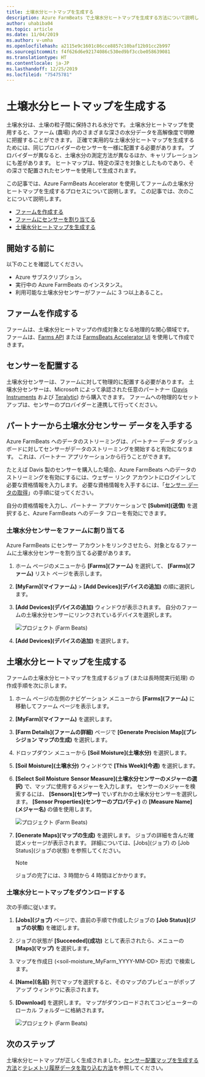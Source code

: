 ```yaml
---
title: 土壌水分ヒートマップを生成する
description: Azure FarmBeats で土壌水分ヒートマップを生成する方法について説明します。
author: uhabiba04
ms.topic: article
ms.date: 11/04/2019
ms.author: v-umha
ms.openlocfilehash: a2115e9c1601c86cce8857c10baf12b91cc2b997
ms.sourcegitcommit: f4f626d6e92174086c530ed9bf3ccbe058639081
ms.translationtype: HT
ms.contentlocale: ja-JP
ms.lasthandoff: 12/25/2019
ms.locfileid: "75475781"
---
```

# <a name="generate-soil-moisture-heatmap"></a>土壌水分ヒートマップを生成する

土壌水分は、土壌の粒子間に保持される水分です。 土壌水分ヒートマップを使用すると、ファーム (農場) 内のさまざまな深さの水分データを高解像度で明瞭に把握することができます。 正確で実用的な土壌水分ヒートマップを生成するためには、同じプロバイダーのセンサーを一様に配置する必要があります。 プロバイダーが異なると、土壌水分の測定方法が異なるほか、キャリブレーションにも差があります。 ヒートマップは、特定の深さを対象としたものであり、その深さで配置されたセンサーを使用して生成されます。

この記事では、Azure FarmBeats Accelerator を使用してファームの土壌水分ヒートマップを生成するプロセスについて説明します。 この記事では、次のことについて説明します。

- [ファームを作成する](#create-a-farm)
- [ファームにセンサーを割り当てる](#get-soil-moisture-sensor-data-from-partner)
- [土壌水分ヒートマップを生成する](#generate-soil-moisture-heatmap)

## <a name="before-you-begin"></a>開始する前に

以下のことを確認してください。  

- Azure サブスクリプション。
- 実行中の Azure FarmBeats のインスタンス。
- 利用可能な土壌水分センサーがファームに 3 つ以上あること。

## <a name="create-a-farm"></a>ファームを作成する

ファームは、土壌水分ヒートマップの作成対象となる地理的な関心領域です。 ファームは、[Farms API](https://aka.ms/FarmBeatsDatahubSwagger) または [FarmsBeats Accelerator UI](manage-farms-in-azure-farmbeats.md#create-farms) を使用して作成できます。

## <a name="deploy-sensors"></a>センサーを配置する

土壌水分センサーは、ファームに対して物理的に配置する必要があります。 土壌水分センサーは、Microsoft によって承認された任意のパートナー ([Davis Instruments](https://www.davisinstruments.com/product/enviromonitor-gateway/) および [Teralytic](https://teralytic.com/)) から購入できます。 ファームへの物理的なセットアップは、センサーのプロバイダーと連携して行ってください。

## <a name="get-soil-moisture-sensor-data-from-partner"></a>パートナーから土壌水分センサー データを入手する

Azure FarmBeats へのデータのストリーミングは、パートナー データ ダッシュボードに対してセンサーがデータのストリーミングを開始すると有効になります。 これは、パートナー アプリケーションから行うことができます。

たとえば Davis 製のセンサーを購入した場合、Azure FarmBeats へのデータのストリーミングを有効にするには、ウェザー リンク アカウントにログインして必要な資格情報を入力します。 必要な資格情報を入手するには、「[センサー データの取得](get-sensor-data-from-sensor-partner.md#get-sensor-data-from-sensor-partners)」の手順に従ってください。

自分の資格情報を入力し、パートナー アプリケーションで **[Submit]\(送信\)** を選択すると、Azure FarmBeats へのデータ フローを有効にできます。

### <a name="assign-soil-moisture-sensors-to-the-farm"></a>土壌水分センサーをファームに割り当てる

Azure FarmBeats にセンサー アカウントをリンクさせたら、対象となるファームに土壌水分センサーを割り当てる必要があります。

1.  ホーム ページのメニューから **[Farms]\(ファーム\)** を選択して、 **[Farms]\(ファーム\)** リスト ページを表示します。
2.  **[MyFarm]\(マイファーム\)**  >  **[Add Devices]\(デバイスの追加\)** の順に選択します。
3.  **[Add Devices]\(デバイスの追加\)** ウィンドウが表示されます。 自分のファームの土壌水分センサーにリンクされているデバイスを選択します。

    ![プロジェクト (Farm Beats)](./media/get-sensor-data-from-sensor-partner/add-devices-1.png)

4. **[Add Devices]\(デバイスの追加\)** を選択します。     

## <a name="generate-soil-moisture-heatmap"></a>土壌水分ヒートマップを生成する

ファームの土壌水分ヒートマップを生成するジョブ (または長時間実行処理) の作成手順を次に示します。

1.  ホーム ページの左側のナビゲーション メニューから **[Farms]\(ファーム\)** に移動してファーム ページを表示します。
2.  **[MyFarm]\(マイファーム\)** を選択します。
3.  **[Farm Details]\(ファームの詳細\)** ページで **[Generate Precision Map]\(プレシジョン マップの生成\)** を選択します。
4.  ドロップダウン メニューから **[Soil Moisture]\(土壌水分\)** を選択します。
5.  **[Soil Moisture]\(土壌水分\)** ウィンドウで **[This Week]\(今週\)** を選択します。
6.  **[Select Soil Moisture** **Sensor Measure]\(土壌水分センサーのメジャーの選択\)** で、マップに使用するメジャーを入力します。
    センサーのメジャーを検索するには、 **[Sensors]\(センサー\)** でいずれかの土壌水分センサーを選択します。 **[Sensor Properties]\(センサーのプロパティ\)** の **[Measure Name]\(メジャー名\)** の値を使用します。

    ![プロジェクト (Farm Beats)](./media/get-sensor-data-from-sensor-partner/soil-moisture-1.png)


7.  **[Generate Maps]\(マップの生成\)** を選択します。
    ジョブの詳細を含んだ確認メッセージが表示されます。 詳細については、[Jobs]\(ジョブ\) の [Job Status]\(ジョブの状態\) を参照してください。

    >[!NOTE]
    > ジョブの完了には、3 時間から 4 時間ほどかかります。

### <a name="download-the-soil-moisture-heatmap"></a>土壌水分ヒートマップをダウンロードする

次の手順に従います。

1. **[Jobs]\(ジョブ\)** ページで、直前の手順で作成したジョブの **[Job Status]\(ジョブの状態\)** を確認します。
2. ジョブの状態が **[Succeeded]\(成功\)** として表示されたら、メニューの **[Maps]\(マップ\)** を選択します。
3. マップを作成日 (<soil-moisture_MyFarm_YYYY-MM-DD> 形式) で検索します。
4. **[Name]\(名前\)** 列でマップを選択すると、そのマップのプレビューがポップアップ ウィンドウに表示されます。
5. **[Download]** を選択します。 マップがダウンロードされてコンピューターのローカル フォルダーに格納されます。

    ![プロジェクト (Farm Beats)](./media/get-sensor-data-from-sensor-partner/download-soil-moisture-map-1.png)

## <a name="next-steps"></a>次のステップ

土壌水分ヒートマップが正しく生成されました。[センサー配置マップを生成する方法](generate-maps-in-azure-farmbeats.md#sensor-placement-map)と[テレメトリ履歴データを取り込む方法](ingest-historical-telemetry-data-in-azure-farmbeats.md)を参照してください。 
